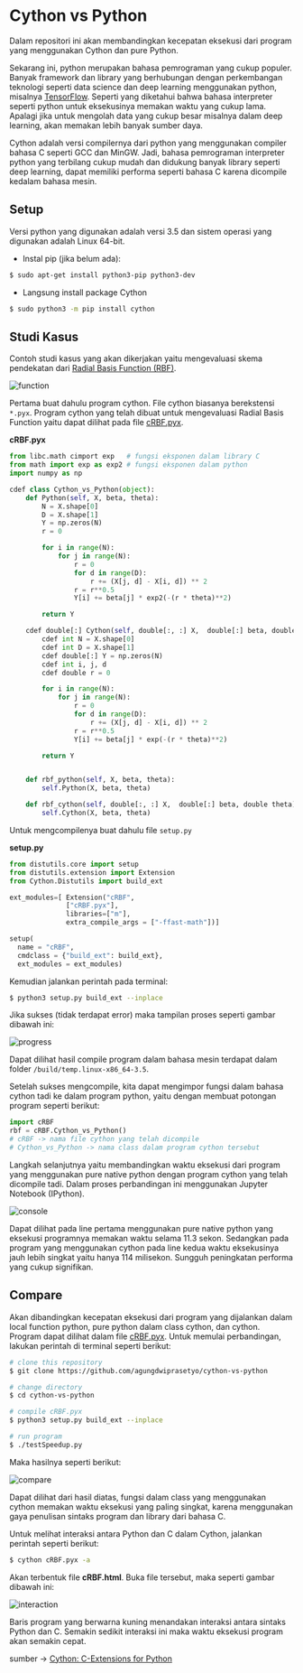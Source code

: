 # Cython vs Python

Dalam repositori ini akan membandingkan kecepatan eksekusi dari program yang menggunakan Cython dan pure Python.

Sekarang ini, python merupakan bahasa pemrograman yang cukup populer. Banyak framework dan library yang berhubungan dengan perkembangan teknologi seperti data science dan deep learning menggunakan python, misalnya [TensorFlow](https://www.tensorflow.org/). Seperti yang diketahui bahwa bahasa interpreter seperti python untuk eksekusinya memakan waktu yang cukup lama. Apalagi jika untuk mengolah data yang cukup besar misalnya dalam deep learning, akan memakan lebih banyak sumber daya.

Cython adalah versi compilernya dari python yang menggunakan compiler bahasa C seperti GCC dan MinGW. Jadi, bahasa pemrograman interpreter python yang terbilang cukup mudah dan didukung banyak library seperti deep learning, dapat memiliki performa seperti bahasa C karena dicompile kedalam bahasa mesin.


## Setup
Versi python yang digunakan adalah versi 3.5 dan sistem operasi yang digunakan adalah Linux 64-bit.

- Instal pip (jika belum ada):
```sh
$ sudo apt-get install python3-pip python3-dev
```
- Langsung install package Cython
```sh
$ sudo python3 -m pip install cython
```

## Studi Kasus
Contoh studi kasus yang akan dikerjakan yaitu mengevaluasi skema pendekatan dari [Radial Basis Function (RBF)](http://en.wikipedia.org/wiki/Radial_basis_function). 

![function](https://github.com/agungdwiprasetyo/cython-vs-python/raw/master/pic/rbf.png)

Pertama buat dahulu program cython. File cython biasanya berekstensi ```*.pyx```. Program cython yang telah dibuat untuk mengevaluasi Radial Basis Function yaitu dapat dilihat pada file [cRBF.pyx](https://github.com/agungdwiprasetyo/cython-vs-python/blob/master/cRBF.pyx). 

**cRBF.pyx**
```python
from libc.math cimport exp   # fungsi eksponen dalam library C
from math import exp as exp2 # fungsi eksponen dalam python
import numpy as np

cdef class Cython_vs_Python(object):
    def Python(self, X, beta, theta): 
        N = X.shape[0]
        D = X.shape[1]
        Y = np.zeros(N)
        r = 0

        for i in range(N):
            for j in range(N):
                r = 0
                for d in range(D):
                    r += (X[j, d] - X[i, d]) ** 2
                r = r**0.5
                Y[i] += beta[j] * exp2(-(r * theta)**2)

        return Y

    cdef double[:] Cython(self, double[:, :] X,  double[:] beta, double theta):
        cdef int N = X.shape[0]
        cdef int D = X.shape[1]
        cdef double[:] Y = np.zeros(N)
        cdef int i, j, d
        cdef double r = 0

        for i in range(N):
            for j in range(N):
                r = 0
                for d in range(D):
                    r += (X[j, d] - X[i, d]) ** 2
                r = r**0.5
                Y[i] += beta[j] * exp(-(r * theta)**2)

        return Y


    def rbf_python(self, X, beta, theta):
        self.Python(X, beta, theta)

    def rbf_cython(self, double[:, :] X,  double[:] beta, double theta):
        self.Cython(X, beta, theta)
```

Untuk mengcompilenya buat dahulu file ```setup.py``` 

**setup.py**
```python
from distutils.core import setup
from distutils.extension import Extension
from Cython.Distutils import build_ext

ext_modules=[ Extension("cRBF",
              ["cRBF.pyx"],
              libraries=["m"],
              extra_compile_args = ["-ffast-math"])]

setup(
  name = "cRBF",
  cmdclass = {"build_ext": build_ext},
  ext_modules = ext_modules)
```

Kemudian jalankan perintah pada terminal:
```sh
$ python3 setup.py build_ext --inplace
```
Jika sukses (tidak terdapat error) maka tampilan proses seperti gambar dibawah ini:

![progress](https://github.com/agungdwiprasetyo/cython-vs-python/raw/master/pic/processbuild.png)

Dapat dilihat hasil compile program dalam bahasa mesin terdapat dalam folder ```/build/temp.linux-x86_64-3.5```.

Setelah sukses mengcompile, kita dapat mengimpor fungsi dalam bahasa cython tadi ke dalam program python, yaitu dengan membuat potongan program seperti berikut:
```python
import cRBF
rbf = cRBF.Cython_vs_Python()
# cRBF -> nama file cython yang telah dicompile
# Cython_vs_Python -> nama class dalam program cython tersebut
```

Langkah selanjutnya yaitu membandingkan waktu eksekusi dari program yang menggunakan pure native python dengan program cython yang telah dicompile tadi. Dalam proses perbandingan ini menggunakan Jupyter Notebook (IPython). 

![console](https://github.com/agungdwiprasetyo/cython-vs-python/raw/master/pic/console.png)

Dapat dilihat pada line pertama menggunakan pure native python yang eksekusi programnya memakan waktu selama 11.3 sekon. Sedangkan pada program yang menggunakan cython pada line kedua waktu eksekusinya jauh lebih singkat yaitu hanya 114 milisekon. Sungguh peningkatan performa yang cukup signifikan.

## Compare
Akan dibandingkan kecepatan eksekusi dari program yang dijalankan dalam local function python, pure python dalam class cython, dan cython. Program dapat dilihat dalam file [cRBF.pyx](https://github.com/agungdwiprasetyo/cython-vs-python/blob/master/cRBF.pyx). Untuk memulai perbandingan, lakukan perintah di terminal seperti berikut:
```sh
# clone this repository
$ git clone https://github.com/agungdwiprasetyo/cython-vs-python

# change directory
$ cd cython-vs-python

# compile cRBF.pyx
$ python3 setup.py build_ext --inplace

# run program
$ ./testSpeedup.py
```

Maka hasilnya seperti berikut:

![compare](https://github.com/agungdwiprasetyo/cython-vs-python/raw/master/pic/compare.png)

Dapat dilihat dari hasil diatas, fungsi dalam class yang menggunakan cython memakan waktu eksekusi yang paling singkat, karena menggunakan gaya penulisan sintaks program dan library dari bahasa C.

Untuk melihat interaksi antara Python dan C dalam Cython, jalankan perintah seperti berikut:
```sh
$ cython cRBF.pyx -a
```
Akan terbentuk file **cRBF.html**. Buka file tersebut, maka seperti gambar dibawah ini:

![interaction](https://github.com/agungdwiprasetyo/cython-vs-python/raw/master/pic/interaction.png)

Baris program yang berwarna kuning menandakan interaksi antara sintaks Python dan C. Semakin sedikit interaksi ini maka waktu eksekusi program akan semakin cepat.

sumber -> [Cython: C-Extensions for Python](http://cython.org/)
